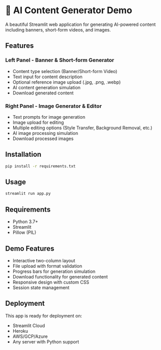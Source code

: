 # 🎨 AI Content Generator Demo

A beautiful Streamlit web application for generating AI-powered content including banners, short-form videos, and images.

## Features

### Left Panel - Banner & Short-form Generator
- Content type selection (Banner/Short-form Video)
- Text input for content description
- Optional reference image upload (.jpg, .png, .webp)
- AI content generation simulation
- Download generated content

### Right Panel - Image Generator & Editor
- Text prompts for image generation
- Image upload for editing
- Multiple editing options (Style Transfer, Background Removal, etc.)
- AI image processing simulation
- Download processed images

## Installation

```bash
pip install -r requirements.txt
```

## Usage

```bash
streamlit run app.py
```

## Requirements

- Python 3.7+
- Streamlit
- Pillow (PIL)

## Demo Features

- Interactive two-column layout
- File upload with format validation
- Progress bars for generation simulation
- Download functionality for generated content
- Responsive design with custom CSS
- Session state management

## Deployment

This app is ready for deployment on:
- Streamlit Cloud
- Heroku
- AWS/GCP/Azure
- Any server with Python support 